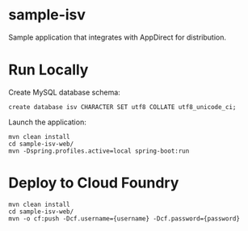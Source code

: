 sample-isv
==========

Sample application that integrates with AppDirect for distribution.

# Run Locally

Create MySQL database schema:

	create database isv CHARACTER SET utf8 COLLATE utf8_unicode_ci;

Launch the application:

	mvn clean install
	cd sample-isv-web/
	mvn -Dspring.profiles.active=local spring-boot:run

# Deploy to Cloud Foundry

	mvn clean install
	cd sample-isv-web/
	mvn -o cf:push -Dcf.username={username} -Dcf.password={password}
